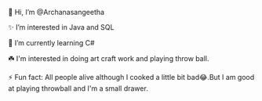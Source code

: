 👋 Hi, I’m @Archanasangeetha

 ✨ I’m interested in Java and SQL
 
 🌱 I’m currently learning C#
 
  ☘️ I'm interested in doing art craft work and playing throw ball.
   
 ⚡ Fun fact: All people alive although I cooked a little bit bad😂.But I am good at playing throwball and I'm a small drawer.

 

